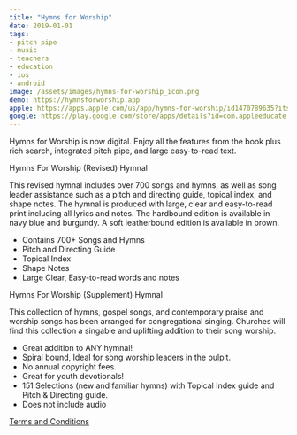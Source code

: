 ```yaml
---
title: "Hymns for Worship"
date: 2019-01-01
tags:
- pitch pipe
- music
- teachers
- education
- ios
- android
image: /assets/images/hymns-for-worship_icon.png
demo: https://hymnsforworship.app
apple: https://apps.apple.com/us/app/hymns-for-worship/id1470789635?itsct=apps_box&amp;itscg=30200
google: https://play.google.com/store/apps/details?id=com.appleeducate.hymns_for_worship&hl=en_US&gl=US
---
```


Hymns for Worship is now digital. Enjoy all the features from the book plus rich search, integrated pitch pipe, and large easy-to-read text.

Hymns For Worship (Revised) Hymnal

This revised hymnal includes over 700 songs and hymns, as well as song leader assistance such as a pitch and directing guide, topical index, and shape notes. The hymnal is produced with large, clear and easy-to-read print including all lyrics and notes. The hardbound edition is available in navy blue and burgundy. A soft leatherbound edition is available in brown.

- Contains 700+ Songs and Hymns
- Pitch and Directing Guide
- Topical Index
- Shape Notes
- Large Clear, Easy-to-read words and notes

Hymns For Worship (Supplement) Hymnal

This collection of hymns, gospel songs, and contemporary praise and worship songs has been arranged for congregational singing. Churches will find this collection a singable and uplifting addition to their song worship.

- Great addition to ANY hymnal!
- Spiral bound, Ideal for song worship leaders in the pulpit.
- No annual copyright fees.
- Great for youth devotionals!
- 151 Selections (new and familiar hymns) with Topical Index guide and Pitch & Directing guide.
- Does not include audio

[Terms and Conditions](https://hymnsforworship.app/termsandconditions.html)

